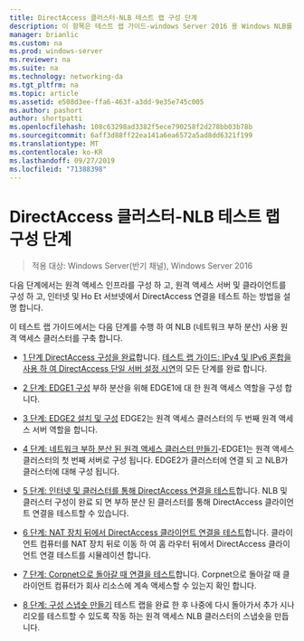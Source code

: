 ```yaml
---
title: DirectAccess 클러스터-NLB 테스트 랩 구성 단계
description: 이 항목은 테스트 랩 가이드-windows Server 2016 용 Windows NLB를 사용 하는 클러스터의 DirectAccess 시연에 포함 되어 있습니다.
manager: brianlic
ms.custom: na
ms.prod: windows-server
ms.reviewer: na
ms.suite: na
ms.technology: networking-da
ms.tgt_pltfrm: na
ms.topic: article
ms.assetid: e508d3ee-ffa6-463f-a3dd-9e35e745c005
ms.author: pashort
author: shortpatti
ms.openlocfilehash: 108c63298ad3382f5ece790258f2d278bb03b78b
ms.sourcegitcommit: 6aff3d88ff22ea141a6ea6572a5ad8dd6321f199
ms.translationtype: MT
ms.contentlocale: ko-KR
ms.lasthandoff: 09/27/2019
ms.locfileid: "71388398"
---
```

# <a name="steps-for-configuring-the-directaccess-cluster-nlb-test-lab"></a>DirectAccess 클러스터-NLB 테스트 랩 구성 단계

>적용 대상: Windows Server(반기 채널), Windows Server 2016

다음 단계에서는 원격 액세스 인프라를 구성 하 고, 원격 액세스 서버 및 클라이언트를 구성 하 고, 인터넷 및 Ho Et 서브넷에서 DirectAccess 연결을 테스트 하는 방법을 설명 합니다.  
  
이 테스트 랩 가이드에서는 다음 단계를 수행 하 여 NLB (네트워크 부하 분산) 사용 원격 액세스 클러스터를 구축 합니다.  
  
-   [1 단계 DirectAccess 구성을 완료](STEP-1-Complete-the-DirectAccess-Configuration.md)합니다. [테스트 랩 가이드: IPv4 및 IPv6 혼합을 사용 하 여 DirectAccess 단일 서버 설정 시연](https://go.microsoft.com/fwlink/p/?LinkId=237004)의 모든 단계를 완료 합니다.  
  
-   [2 단계: EDGE1 구성](STEP-2-Configure-EDGE1.md) 부하 분산을 위해 EDGE1에 대 한 원격 액세스 역할을 구성 합니다.  
  
-   [3 단계: EDGE2 설치 및 구성](STEP-3-Install-and-Configure-EDGE2.md) EDGE2는 원격 액세스 클러스터의 두 번째 원격 액세스 서버 역할을 합니다.  
  
-   [4 단계: 네트워크 부하 분산 된 원격 액세스 클러스터 만들기](STEP-4-Create-the-Network-Load-Balanced-Remote-Access-Cluster.md)-EDGE1는 원격 액세스 클러스터의 첫 번째 서버로 구성 됩니다. EDGE2가 클러스터에 연결 되 고 NLB가 클러스터에 대해 구성 됩니다.  
  
-   [5 단계: 인터넷 및 클러스터를 통해 DirectAccess 연결을 테스트](STEP-5-Test-DirectAccess-Connectivity-from-the-Internet-and-Through-the-Cluster.md)합니다. NLB 및 클러스터 구성이 완료 되 면 부하 분산 된 클러스터를 통해 DirectAccess 클라이언트 연결을 테스트할 수 있습니다.  
  
-   [6 단계: NAT 장치 뒤에서 DirectAccess 클라이언트 연결을 테스트](STEP-6-Test-DirectAccess-Client-Connectivity-from-Behind-a-NAT-Device.md)합니다. 클라이언트 컴퓨터를 NAT 장치 뒤로 이동 하 여 홈 라우터 뒤에서 DirectAccess 클라이언트 연결 테스트를 시뮬레이션 합니다.  
  
-   [7 단계: Corpnet으로 돌아갈 때 연결을 테스트](STEP-7-Test-Connectivity-When-Returning-to-the-Corpnet.md)합니다. Corpnet으로 돌아갈 때 클라이언트 컴퓨터가 회사 리소스에 계속 액세스할 수 있는지 확인 합니다.  
  
-   [8 단계: 구성 스냅숏 만들기](da-cluster-nlb-s8-snapshot.md) 테스트 랩을 완료 한 후 나중에 다시 돌아가서 추가 시나리오를 테스트할 수 있도록 작동 하는 원격 액세스 NLB 클러스터의 스냅숏을 만듭니다.  
  


